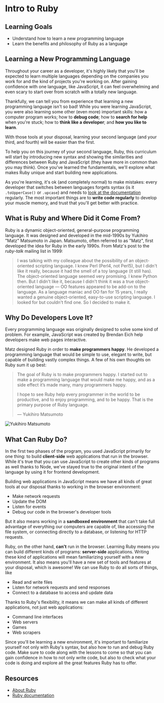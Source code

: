 # Intro to Ruby

## Learning Goals

- Understand how to learn a new programming language
- Learn the benefits and philosophy of Ruby as a language

## Learning a New Programming Language

Throughout your career as a developer, it's highly likely that you'll be
expected to learn multiple languages depending on the companies you work for and
the kind of projects you're working on. After gaining confidence with one
language, like JavaScript, it can feel overwhelming and even scary to start over
from scratch with a totally new language.

Thankfully, we can tell you from experience that learning a new programming
language isn't so bad! While you were learning JavaScript, you were also
learning some other (even more) important skills: how a computer program works;
how to **debug code**; how to **search for help** when you're stuck; how to
**think like a developer**; and **how you like to learn**.

With those tools at your disposal, learning your second language (and your
third, and fourth) will be easier than the first.

To help you on this journey of your second language, Ruby, this curriculum will
start by introducing new syntax and showing the similarities and differences
between Ruby and JavaScript (they have more in common than you may think). Once
you've learned the fundamentals, we'll explore what makes Ruby unique and start
building new applications.

As you're learning, it's ok (and completely normal) to make mistakes: every
developer that switches between languages forgets syntax (is it `.toUpperCase()`
or `.upcase`) and needs to [look at the documentation][ruby docs upcase]
regularly. The most important things are to **write code regularly** to develop
your muscle memory, and trust that you'll get better with practice.

## What is Ruby and Where Did it Come From?

Ruby is a dynamic object-oriented, general-purpose programming language. It was
designed and developed in the mid-1990s by Yukihiro "Matz" Matsumoto in Japan.
Matsumoto, often referred to as "Matz", first developed the idea for Ruby in the
early 1990s. From Matz's post to the *ruby-talk* mailing list in 1999:

> I was talking with my colleague about the possibility of an object-oriented
> scripting language. I knew Perl (Perl4, not Perl5), but I didn't like it
> really, because it had the smell of a toy language (it still has). The
> object-oriented language seemed very promising. I knew Python then. But I
> didn't like it, because I didn't think it was a true object-oriented language
> — OO features appeared to be add-on to the language. As a language maniac and
> OO fan for 15 years, I really wanted a genuine object-oriented, easy-to-use
> scripting language. I looked for but couldn't find one. So I decided to make
> it.

## Why Do Developers Love It?

Every programming language was originally designed to solve some kind of
problem. For example, JavaScript was created by Brendan Eich help developers
make web pages interactive.

Matz designed Ruby in order to **make programmers happy**. He developed a
programming language that would be simple to use, elegant to write, but capable
of building vastly complex things. A few of his own thoughts on Ruby sum it up
best:

> The goal of Ruby is to make programmers happy. I started out to make a
> programming language that would make me happy, and as a side effect it’s made
> many, many programmers happy.
>
> I hope to see Ruby help every programmer in the world to be productive, and to
> enjoy programming, and to be happy. That is the primary purpose of Ruby
> language.
>
> &mdash; Yukihiro Matsumoto

![Yukihiro Matsumoto](http://readme-pics.s3.amazonaws.com/imgres-1.jpg)

## What Can Ruby Do?

In the first two phases of the program, you used JavaScript primarily for one
thing: to build **client-side** web applications that run in the browser. While
it's true that you can use JavaScript to create other kinds of programs as well
thanks to Node, we've stayed true to the original intent of the language by
using it for frontend development.

Building web applications in JavaScript means we have all kinds of great tools
at our disposal thanks to working in the browser environment:

- Make network requests
- Update the DOM
- Listen for events
- Debug our code in the browser's developer tools

But it also means working in a **sandboxed environment** that can't take full
advantage of everything our computers are capable of, like accessing the file
system, or connecting directly to a database, or listening for HTTP requests.

Ruby, on the other hand, **can't** run in the browser. Learning Ruby means you
can build different kinds of programs: **server-side** applications. Writing
these kind of applications will mean familiarizing yourself with a new
environment. It also means you'll have a new set of tools and features at your
disposal, which is awesome! We can use Ruby to do all sorts of things, like

- Read and write files
- Listen for network requests and send responses
- Connect to a database to access and update data

Thanks to Ruby's flexibility, it means we can make all kinds of different
applications, not just web applications:

- Command line interfaces
- Web servers
- Games
- Web scrapers

Since you'll be learning a new environment, it's important to familiarize
yourself not only with Ruby's syntax, but also how to run and debug Ruby code.
Make sure to code along with the lessons to come so that you can gain confidence
in how to not only write code, but also to check what your code is doing and
explore all the great features Ruby has to offer.

## Resources

- [About Ruby](https://www.ruby-lang.org/en/about/)
- [Ruby documentation][ruby docs]

[ruby docs]: https://ruby-doc.org
[ruby docs upcase]: https://ruby-doc.org/core-2.7.3/String.html#method-i-upcase
